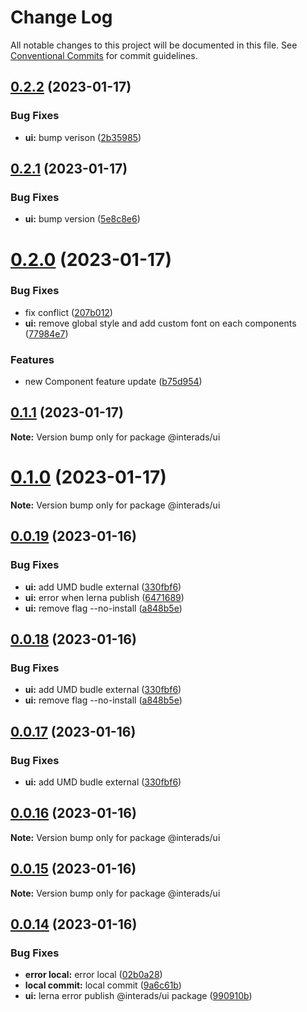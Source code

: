 # Change Log

All notable changes to this project will be documented in this file.
See [Conventional Commits](https://conventionalcommits.org) for commit guidelines.

## [0.2.2](https://github.com/interadsrepo/interads/compare/v0.2.1...v0.2.2) (2023-01-17)

### Bug Fixes

- **ui:** bump verison ([2b35985](https://github.com/interadsrepo/interads/commit/2b3598563012822862d72a53aea5b510df45db65))

## [0.2.1](https://github.com/interadsrepo/interads/compare/v0.2.0...v0.2.1) (2023-01-17)

### Bug Fixes

- **ui:** bump version ([5e8c8e6](https://github.com/interadsrepo/interads/commit/5e8c8e67f2fcf0abfbd1f6be707cb021d42b21b9))

# [0.2.0](https://github.com/interadsrepo/interads/compare/v0.1.1...v0.2.0) (2023-01-17)

### Bug Fixes

- fix conflict ([207b012](https://github.com/interadsrepo/interads/commit/207b0122ea53805e0818070cbec1337a13c82ab5))
- **ui:** remove global style and add custom font on each components ([77984e7](https://github.com/interadsrepo/interads/commit/77984e73ea3e8434871d4bcce3d1209fe8023389))

### Features

- new Component feature update ([b75d954](https://github.com/interadsrepo/interads/commit/b75d954ff1fb07c87f83ccfc42d63d92e7aa95c7))

## [0.1.1](https://github.com/interadsrepo/interads/compare/v0.1.0...v0.1.1) (2023-01-17)

**Note:** Version bump only for package @interads/ui

# [0.1.0](https://github.com/interadsrepo/interads/compare/v0.0.19...v0.1.0) (2023-01-17)

**Note:** Version bump only for package @interads/ui

## [0.0.19](https://github.com/interadsrepo/interads/compare/v0.0.16...v0.0.19) (2023-01-16)

### Bug Fixes

- **ui:** add UMD budle external ([330fbf6](https://github.com/interadsrepo/interads/commit/330fbf6381e676fc9300aacbac4de12dc9e8d7eb))
- **ui:** error when lerna publish ([6471689](https://github.com/interadsrepo/interads/commit/6471689e0824af691989d64bc61200cc2cdb6b39))
- **ui:** remove flag --no-install ([a848b5e](https://github.com/interadsrepo/interads/commit/a848b5e4c3de5a1e8564d41c67f32aad88630bd2))

## [0.0.18](https://github.com/interadsrepo/interads/compare/v0.0.16...v0.0.18) (2023-01-16)

### Bug Fixes

- **ui:** add UMD budle external ([330fbf6](https://github.com/interadsrepo/interads/commit/330fbf6381e676fc9300aacbac4de12dc9e8d7eb))
- **ui:** remove flag --no-install ([a848b5e](https://github.com/interadsrepo/interads/commit/a848b5e4c3de5a1e8564d41c67f32aad88630bd2))

## [0.0.17](https://github.com/interadsrepo/interads/compare/v0.0.16...v0.0.17) (2023-01-16)

### Bug Fixes

- **ui:** add UMD budle external ([330fbf6](https://github.com/interadsrepo/interads/commit/330fbf6381e676fc9300aacbac4de12dc9e8d7eb))

## [0.0.16](https://github.com/interadsrepo/interads/compare/v0.0.15...v0.0.16) (2023-01-16)

**Note:** Version bump only for package @interads/ui

## [0.0.15](https://github.com/interadsrepo/interads/compare/v0.0.14...v0.0.15) (2023-01-16)

**Note:** Version bump only for package @interads/ui

## [0.0.14](https://github.com/interadsrepo/interads/compare/v0.0.8...v0.0.14) (2023-01-16)

### Bug Fixes

- **error local:** error local ([02b0a28](https://github.com/interadsrepo/interads/commit/02b0a285e4afd7ec3f160963b508651534915131))
- **local commit:** local commit ([9a6c61b](https://github.com/interadsrepo/interads/commit/9a6c61b90ed9fc3a951dd23c58f8629128dee950))
- **ui:** lerna error publish @interads/ui package ([990910b](https://github.com/interadsrepo/interads/commit/990910bbaf970cd697c2748f3e82dd4bf1514820))
